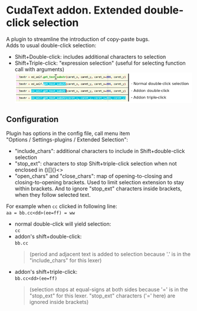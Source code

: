 # CudaText addon. Extended double-click selection
A plugin to streamline the introduction of copy-paste bugs.  
Adds to usual double-click selection:  
* Shift+Double-click: includes additional characters to selection
* Shift+Triple-click: "expression selection" (useful for selecting function call with arguments)  
![demo](/readme/selection_example.png)
        
## Configuration
Plugin has options in the config file, call menu item  
"Options / Settings-plugins / Extended Selection":  
* "include_chars": additional characters to include in Shift+double-click selection
* "stop_ext": characters to stop Shift+triple-click selection when not enclosed in ()[]{}<>
* "open_chars" and "close_chars": map of opening-to-closing and closing-to-opening brackets. Used to limit selection extension to stay within brackets. And to ignore "stop_ext" characters inside brackets, when they follow selected text. 

For example when `cc` clicked in following line:  
    `aa = bb.cc<dd>(ee=ff) = ww`
	
* normal double-click will yield selection:  
    `cc`  
* addon's shift+double-click:  
    `bb.cc`  
  > (period and adjacent text is added to selection because '.' is in the "include_chars" for this lexer)
* addon's shift+triple-click:  
    `bb.cc<dd>(ee=ff)`  
	> (selection stops at equal-signs at both sides because '=' is in the "stop_ext" for this lexer. "stop_ext" characters ('=' here) are ignored inside brackets)